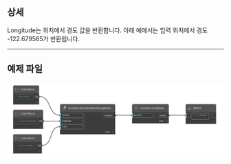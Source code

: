 ## 상세
Longitude는 위치에서 경도 값을 반환합니다. 아래 예에서는 입력 위치에서 경도 -122.679565가 반환됩니다.
___
## 예제 파일

![Longitude](./DynamoUnits.Location.Longitude_img.jpg)

